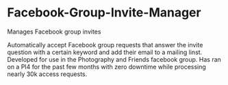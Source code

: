 # Facebook-Group-Invite-Manager
Manages Facebook group invites

Automatically accept Facebook group requests that answer the invite question with a certain keyword and add their email to a mailing linst.
Developed for use in the Photography and Friends facebook group. Has ran on a PI4 for the past few months with zero downtime while processing nearly 30k access requests. 
